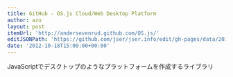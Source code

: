 ```yaml
---
title: GitHub - OS.js Cloud/Web Desktop Platform
author: azu
layout: post
itemUrl: 'http://andersevenrud.github.com/OS.js/'
editJSONPath: 'https://github.com/jser/jser.info/edit/gh-pages/data/2012/10/index.json'
date: '2012-10-18T15:00:00+00:00'
---
```

JavaScriptでデスクトップのようなプラットフォームを作成するライブラリ
